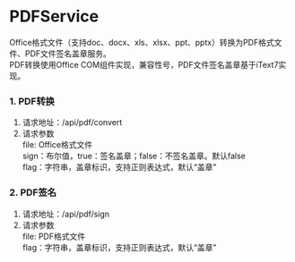 # PDFService
Office格式文件（支持doc、docx、xls、xlsx、ppt、pptx）转换为PDF格式文件、PDF文件签名盖章服务。  
PDF转换使用Office COM组件实现，兼容性号，PDF文件签名盖章基于iText7实现。

### 1. PDF转换
1. 请求地址：/api/pdf/convert
2. 请求参数  
    file: Office格式文件  
    sign：布尔值，true：签名盖章；false：不签名盖章。默认false  
    flag：字符串，盖章标识，支持正则表达式，默认“盖章”
    
### 2. PDF签名
1. 请求地址：/api/pdf/sign
2. 请求参数  
    file: PDF格式文件  
    flag：字符串，盖章标识，支持正则表达式，默认“盖章”
